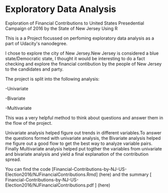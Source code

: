# Exploratory Data Analysis
Exploration of Financial Contributions to United States Presedential Campaign of 2016 by the State of New Jersey Using R

This is a a Project focussed on perfoming exploratory data analysis as a part of Udacity's nanodegree.

I chose to explore the city of New Jersey.New Jersey is considered a blue state/Democratic state, I thought it would be interesting to do a fact checking and explore the financial contibution by the people of New Jersey to the candidates and party. 

The project is split into the following analysis:

-Univariate

-Bivariate 

-Multivariate 

This was a very helpful method to think about questions and answer them in the flow of the project. 

Univariate analysis helped figure out trends in different variables.To answer the questions formed with univariate analysis, the Bivariate analysis helped me figure out a good flow to get the best way to analyze variable pairs. Finally Multivariate analysis helped put togther the variables from univariate and bivariate analysis and yield a final explanation of the contribution spread. 

You can find the code [Financial-Contributions-by-NJ-US-Election2016/NJFinancialContributions.Rmd] (here) and the summary [
        Financial-Contributions-by-NJ-US-Election2016/NJFinancialContributions.pdf
      ] (here)
